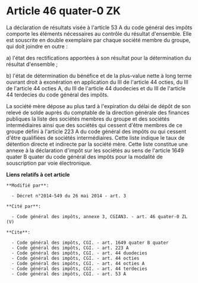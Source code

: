 # Article 46 quater-0 ZK

La déclaration de résultats visée à l'article 53 A du code général des impôts comporte les éléments nécessaires au contrôle
du résultat d'ensemble. Elle est souscrite en double exemplaire par chaque société membre du groupe, qui doit joindre en
outre : 

a) l'état des rectifications apportées à son résultat pour la détermination du résultat d'ensemble ; 

b) l'état de détermination du bénéfice et de la plus-value nette à long terme ouvrant droit à exonération en application du
III de l'article 44 octies, du III de l'article 44 octies A, du III de l'article 44 duodecies et du III de l'article 44
terdecies du code général des impôts. 

La société mère dépose au plus tard à l'expiration du délai de dépôt de son relevé de solde auprès du comptable de la
direction générale des finances publiques la liste des sociétés membres du groupe et des sociétés intermédiaires ainsi que
des sociétés qui cessent d'être membres de ce groupe défini à l'article 223 A du code général des impôts ou qui cessent
d'être qualifiées de sociétés intermédiaires. Cette liste indique le taux de détention directe et indirecte par la société
mère. Cette liste constitue une annexe à la déclaration d'impôt sur les sociétés au sens de l'article 1649 quater B quater du
code général des impôts pour la modalité de souscription par voie électronique.

**Liens relatifs à cet article**

	**Modifié par**:

	  - Décret n°2014-549 du 26 mai 2014 - art. 3

	**Cité par**:

	  - Code général des impôts, annexe 3, CGIAN3. - art. 46 quater-0 ZL (V)

	**Cite**:

	  - Code général des impôts, CGI. - art. 1649 quater B quater
	  - Code général des impôts, CGI. - art. 223 A
	  - Code général des impôts, CGI. - art. 44 duodecies
	  - Code général des impôts, CGI. - art. 44 octies
	  - Code général des impôts, CGI. - art. 44 octies A
	  - Code général des impôts, CGI. - art. 44 terdecies
	  - Code général des impôts, CGI. - art. 53 A

